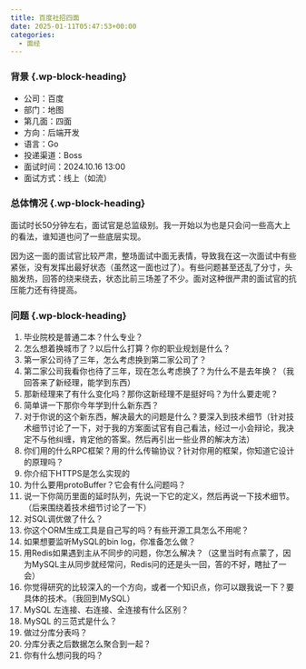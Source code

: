 ```yaml
---
title: 百度社招四面
date: 2025-01-11T05:47:53+00:00
categories:
  - 面经
---
```

### 背景 {.wp-block-heading}

  * 公司：百度
  * 部门：地图
  * 第几面：四面
  * 方向：后端开发
  * 语言：Go
  * 投递渠道：Boss
  * 面试时间：2024.10.16 13:00
  * 面试方式：线上（如流）

### 总体情况 {.wp-block-heading}

面试时长50分钟左右，面试官是总监级别。我一开始以为也是只会问一些高大上的看法，谁知道也问了一些底层实现。

因为这一面的面试官比较严肃，整场面试中面无表情，导致我在这一次面试中有些紧张，没有发挥出最好状态（虽然这一面也过了）。有些问题甚至还乱了分寸，头脑发热，回答的绕来绕去，状态比前三场差了不少。面对这种很严肃的面试官的抗压能力还有待提高。

### 问题 {.wp-block-heading}

  1. 毕业院校是普通二本？什么专业？
  2. 怎么想着换城市了？以后什么打算？你的职业规划是什么？
  3. 第一家公司待了三年，怎么考虑换到第二家公司了？
  4. 第二家公司我看你也待了三年，现在怎么考虑换了？为什么不是去年换？（我回答来了新经理，能学到东西）
  5. 那新经理来了有什么变化吗？那你这新经理不是挺好吗？为什么要走呢？
  6. 简单讲一下那你今年学到什么新东西？
  7. 对于你说的这个新东西，解决最大的问题是什么？要深入到技术细节（针对技术细节讨论了一下，对于我的方案面试官有自己看法，经过一小会辩论，我决定不与他纠缠，肯定他的答案。然后再引出一些业界的解决方法）
  8. 你们用的什么RPC框架？用的什么传输协议？针对你用的框架，你知道它设计的原理吗？
  9. 你介绍下HTTPS是怎么实现的
 10. 为什么要用protoBuffer？它会有什么问题吗？
 11. 说一下你简历里面的延时队列，先说一下它的定义，然后再说一下技术细节。（后来围绕着技术细节讨论了一下）
 12. 对SQL调优做了什么？
 13. 你这个ORM生成工具是自己写的吗？有些开源工具怎么不用呢？
 14. 如果想要监听MySQL的bin log，你准备怎么做？
 15. 用Redis如果遇到主从不同步的问题，你怎么解决？（这里当时有点蒙了，因为MySQL主从同步就经常问，Redis问的还是头一回，答的不好，瞎扯了一会）
 16. 你觉得研究的比较深入的一个方向，或者一个知识点，你可以跟我说一下？要具体的技术。（我回到MySQL）
 17. MySQL 左连接、右连接、全连接有什么区别？
 18. MySQL 的三范式是什么？
 19. 做过分库分表吗？
 20. 分库分表之后数据怎么聚合到一起？
 21. 你有什么想问我的吗？